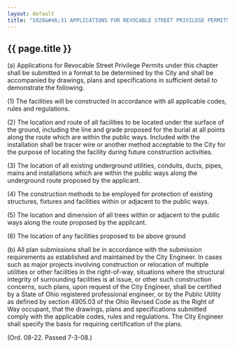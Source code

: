 ---
layout: default 
title: "1028&#46;31 APPLICATIONS FOR REVOCABLE STREET PRIVILEGE PERMITS."---

{{ page.title }}
----------------

​(a) Applications for Revocable Street Privilege Permits under this
chapter shall be submitted in a format to be determined by the City and
shall be accompanied by drawings, plans and specifications in sufficient
detail to demonstrate the following.

​(1) The facilities will be constructed in accordance with all
applicable codes, rules and regulations.

​(2) The location and route of all facilities to be located under the
surface of the ground, including the line and grade proposed for the
burial at all points along the route which are within the public ways.
Included with the installation shall be tracer wire or another method
acceptable to the City for the purpose of locating the facility during
future construction activities.

​(3) The location of all existing underground utilities, conduits,
ducts, pipes, mains and installations which are within the public ways
along the underground route proposed by the applicant.

​(4) The construction methods to be employed for protection of existing
structures, fixtures and facilities within or adjacent to the public
ways.

​(5) The location and dimension of all trees within or adjacent to the
public ways along the route proposed by the applicant.

​(6) The location of any facilities proposed to be above ground

​(b) All plan submissions shall be in accordance with the submission
requirements as established and maintained by the City Engineer. In
cases such as major projects involving construction or relocation of
multiple utilities or other facilities in the right-of-way, situations
where the structural integrity of surrounding facilities is at issue, or
other such construction concerns, such plans, upon request of the City
Engineer, shall be certified by a State of Ohio registered professional
engineer, or by the Public Utility as defined by section 4905.03 of the
Ohio Revised Code as the Right of Way occupant, that the drawings, plans
and specifications submitted comply with the applicable codes, rules and
regulations. The City Engineer shall specify the basis for requiring
certification of the plans.

(Ord. 08-22. Passed 7-3-08.)
